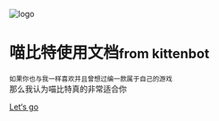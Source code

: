 ![logo](https://s2.ax1x.com/2019/01/26/knLJQx.gif)
# 喵比特使用文档<small>from kittenbot</small>

<small>如果你也与我一样喜欢并且曾想过编一款属于自己的游戏</small>  
</small>那么我认为喵比特真的非常适合你</small>


[Let‘s go](start/intro.md)
